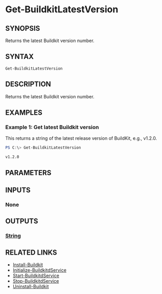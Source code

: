 ﻿---
external help file: ContainerToolsForWindows.psm1-help.xml
Module Name: ContainerToolsForWindows
online version:
schema: 2.0.0
---

# Get-BuildkitLatestVersion

## SYNOPSIS

Returns the latest Buildkit version number.

## SYNTAX

```
Get-BuildkitLatestVersion
```

## DESCRIPTION

Returns the latest Buildkit version number.

## EXAMPLES

### Example 1: Get latest Buildkit version

This returns a string of the latest release version of BuildKit, e.g., v1.2.0.

```powershell
PS C:\> Get-BuildkitLatestVersion
```

```Output
v1.2.0
```

## PARAMETERS

## INPUTS

### None

## OUTPUTS

### [String](https://learn.microsoft.com/en-us/dotnet/api/system.string?view=net-7.0)

## RELATED LINKS

- [Install-Buildkit](Install-Buildkit.md)
- [Initialize-BuildkitdService](Initialize-BuildkitdService.md)
- [Start-BuildkitdService](Start-BuildkitdService.md)
- [Stop-BuildkitdService](Stop-BuildkitdService.md)
- [Uninstall-Buildkit](Uninstall-Buildkit.md)
